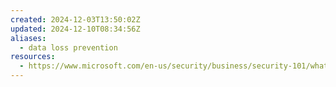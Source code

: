 ```yaml
---
created: 2024-12-03T13:50:02Z
updated: 2024-12-10T08:34:56Z
aliases:
  - data loss prevention
resources:
  - https://www.microsoft.com/en-us/security/business/security-101/what-is-data-loss-prevention-dlp
---
```

